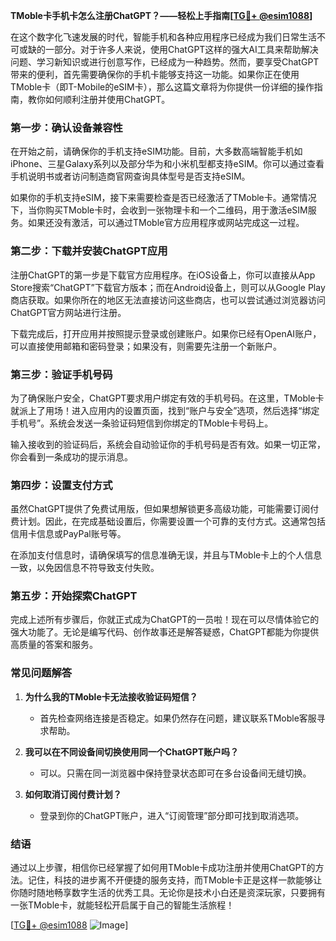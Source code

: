 **TMoble卡手机卡怎么注册ChatGPT？——轻松上手指南[[TG💪+ @esim1088](https://t.me/s/esim1088)]**

在这个数字化飞速发展的时代，智能手机和各种应用程序已经成为我们日常生活不可或缺的一部分。对于许多人来说，使用ChatGPT这样的强大AI工具来帮助解决问题、学习新知识或进行创意写作，已经成为一种趋势。然而，要享受ChatGPT带来的便利，首先需要确保你的手机卡能够支持这一功能。如果你正在使用TMoble卡（即T-Mobile的eSIM卡），那么这篇文章将为你提供一份详细的操作指南，教你如何顺利注册并使用ChatGPT。

### **第一步：确认设备兼容性**

在开始之前，请确保你的手机支持eSIM功能。目前，大多数高端智能手机如iPhone、三星Galaxy系列以及部分华为和小米机型都支持eSIM。你可以通过查看手机说明书或者访问制造商官网查询具体型号是否支持eSIM。

如果你的手机支持eSIM，接下来需要检查是否已经激活了TMoble卡。通常情况下，当你购买TMoble卡时，会收到一张物理卡和一个二维码，用于激活eSIM服务。如果还没有激活，可以通过TMoble官方应用程序或网站完成这一过程。

### **第二步：下载并安装ChatGPT应用**

注册ChatGPT的第一步是下载官方应用程序。在iOS设备上，你可以直接从App Store搜索“ChatGPT”下载官方版本；而在Android设备上，则可以从Google Play商店获取。如果你所在的地区无法直接访问这些商店，也可以尝试通过浏览器访问ChatGPT官方网站进行注册。

下载完成后，打开应用并按照提示登录或创建账户。如果你已经有OpenAI账户，可以直接使用邮箱和密码登录；如果没有，则需要先注册一个新账户。

### **第三步：验证手机号码**

为了确保账户安全，ChatGPT要求用户绑定有效的手机号码。在这里，TMoble卡就派上了用场！进入应用内的设置页面，找到“账户与安全”选项，然后选择“绑定手机号”。系统会发送一条验证码短信到你绑定的TMoble卡号码上。

输入接收到的验证码后，系统会自动验证你的手机号码是否有效。如果一切正常，你会看到一条成功的提示消息。

### **第四步：设置支付方式**

虽然ChatGPT提供了免费试用版，但如果想解锁更多高级功能，可能需要订阅付费计划。因此，在完成基础设置后，你需要设置一个可靠的支付方式。这通常包括信用卡信息或PayPal账号等。

在添加支付信息时，请确保填写的信息准确无误，并且与TMoble卡上的个人信息一致，以免因信息不符导致支付失败。

### **第五步：开始探索ChatGPT**

完成上述所有步骤后，你就正式成为ChatGPT的一员啦！现在可以尽情体验它的强大功能了。无论是编写代码、创作故事还是解答疑惑，ChatGPT都能为你提供高质量的答案和服务。

### **常见问题解答**

1. **为什么我的TMoble卡无法接收验证码短信？**
   - 首先检查网络连接是否稳定。如果仍然存在问题，建议联系TMoble客服寻求帮助。

2. **我可以在不同设备间切换使用同一个ChatGPT账户吗？**
   - 可以。只需在同一浏览器中保持登录状态即可在多台设备间无缝切换。

3. **如何取消订阅付费计划？**
   - 登录到你的ChatGPT账户，进入“订阅管理”部分即可找到取消选项。

### **结语**

通过以上步骤，相信你已经掌握了如何用TMoble卡成功注册并使用ChatGPT的方法。记住，科技的进步离不开便捷的服务支持，而TMoble卡正是这样一款能够让你随时随地畅享数字生活的优秀工具。无论你是技术小白还是资深玩家，只要拥有一张TMoble卡，就能轻松开启属于自己的智能生活旅程！

[[TG💪+ @esim1088](https://t.me/s/esim1088) ![Image](https://i.postimg.cc/4NQfJmqS/Snipaste-2025-05-13-00-14-12.png)]